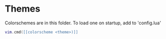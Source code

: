 # Themes

Colorschemes are in this folder. To load one on startup, add to 'config.lua'

```lua
vim.cmd([[colorscheme <theme>)]]
```
